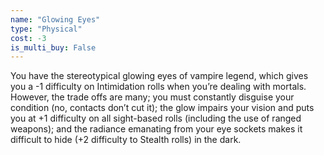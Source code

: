 ```yaml
---
name: "Glowing Eyes"
type: "Physical"
cost: -3
is_multi_buy: False
---
```


You have the stereotypical glowing eyes of vampire legend, which gives you a -1 difficulty on Intimidation rolls when you’re dealing with mortals. However, the trade offs are many; you must constantly disguise your condition (no, contacts don’t cut it); the glow impairs your vision and puts you at +1 difficulty on all sight-based rolls (including the use of ranged weapons); and the radiance emanating from your eye sockets makes it difficult to hide (+2 difficulty to Stealth rolls) in the dark.